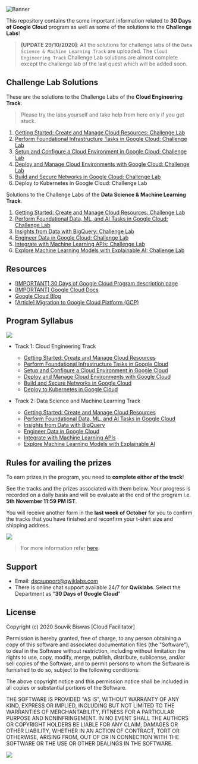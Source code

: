 ![Banner](https://github.com/DSC-IIIT-Kalyani/qwiklabs_challenges/raw/master/assets/banner.png)

This repository contains the some important information related to **30 Days of Google Cloud** program as well as some of the solutions to the **Challenge Labs**!

> **[UPDATE 29/10/2020]**: All the solutions for challenge labs of the `Data Science & Machine Learning Track` are uploaded. The `Cloud Engineering Track` Challenge Lab solutions are almost complete except the challenge lab of the last quest which will be added soon.

## Challenge Lab Solutions

These are the solutions to the Challenge Labs of the **Cloud Engineering Track**.

> Please try the labs yourself and take help from here only if you get stuck.

1. [Getting Started: Create and Manage Cloud Resources: Challenge Lab](https://github.com/DSC-IIIT-Kalyani/qwiklabs_challenges/blob/master/Getting%20Started:%20Create%20and%20Manage%20Cloud%20Resources:%20Challenge%20Lab.md)
2. [Perform Foundational Infrastructure Tasks in Google Cloud: Challenge Lab](https://github.com/DSC-IIIT-Kalyani/qwiklabs_challenges/blob/master/Perform%20Foundational%20Infrastructure%20Tasks%20in%20Google%20Cloud%20Challenge%20Lab.md)
3. [Setup and Configure a Cloud Environment in Google Cloud: Challenge Lab](https://github.com/DSC-IIIT-Kalyani/qwiklabs_challenges/blob/master/Set%20up%20and%20Configure%20a%20Cloud%20Environment%20in%20Google%20Cloud:%20Challenge%20Lab.md)
4. [Deploy and Manage Cloud Environments with Google Cloud: Challenge Lab](https://github.com/DSC-IIIT-Kalyani/qwiklabs_challenges/blob/master/Deploy%20and%20Manage%20Cloud%20Environments%20with%20Google%20Cloud:%20Challenge%20Lab.md)
5. [Build and Secure Networks in Google Cloud: Challenge Lab](https://github.com/DSC-IIIT-Kalyani/qwiklabs_challenges/blob/master/Build%20and%20Secure%20Networks%20in%20Google%20Cloud:%20Challenge%20Lab.md)
6. Deploy to Kubernetes in Google Cloud: Challenge Lab

Solutions to the Challenge Labs of the **Data Science & Machine Learning Track**.

1. [Getting Started: Create and Manage Cloud Resources: Challenge Lab](https://github.com/DSC-IIIT-Kalyani/qwiklabs_challenges/blob/master/Getting%20Started:%20Create%20and%20Manage%20Cloud%20Resources:%20Challenge%20Lab.md)
2. [Perform Foundational Data, ML, and AI Tasks in Google Cloud: Challenge Lab](https://github.com/DSC-IIIT-Kalyani/qwiklabs_challenges/blob/master/Perform%20Foundational%20Data%2C%20ML%2C%20and%20AI%20Tasks%20in%20Google%20Cloud:%20Challenge%20Lab.md)
3. [Insights from Data with BigQuery: Challenge Lab](https://github.com/DSC-IIIT-Kalyani/qwiklabs_challenges/blob/master/Insights%20from%20Data%20with%20BigQuery:%20Challenge%20Lab.md)
4. [Engineer Data in Google Cloud: Challenge Lab](https://github.com/DSC-IIIT-Kalyani/qwiklabs_challenges/blob/master/Engineer%20Data%20in%20Google%20Cloud:%20Challenge%20Lab.md)
5. [Integrate with Machine Learning APIs: Challenge Lab](https://github.com/DSC-IIIT-Kalyani/qwiklabs_challenges/blob/master/Integrate%20with%20Machine%20Learning%20APIs:%20Challenge%20Lab.md)
6. [Explore Machine Learning Models with Explainable AI: Challenge Lab](https://github.com/DSC-IIIT-Kalyani/qwiklabs_challenges/blob/master/Explore%20Machine%20Learning%20Models%20with%20Explainable%20AI:%20Challenge%20Lab.md)

## Resources

* [[IMPORTANT] 30 Days of Google Cloud Program description page](https://events.withgoogle.com/30daysofgooglecloud/)
* [[IMPORTANT] Google Cloud Docs](https://cloud.google.com/docs)
* [Google Cloud Blog](https://cloud.google.com/blog/)
* [[Article] Migration to Google Cloud Platform (GCP)](https://blog.hike.in/migration-to-google-cloud-platform-gcp-17c397e564b8)

## Program Syllabus

![](https://github.com/DSC-IIIT-Kalyani/qwiklabs_challenges/raw/master/assets/badges.png)

* Track 1: Cloud Engineering Track

  * [Getting Started: Create and Manage Cloud Resources](https://google.qwiklabs.com/quests/120) 
  * [Perform Foundational Infrastructure Tasks in Google Cloud](https://google.qwiklabs.com/quests/118)
  * [Setup and Configure a Cloud Environment in Google Cloud](https://google.qwiklabs.com/quests/119?utm_source=google&utm_medium=lp&utm_campaign=gcpskills)
  * [Deploy and Manage Cloud Environments with Google Cloud](https://google.qwiklabs.com/quests/121?utm_source=google&utm_medium=lp&utm_campaign=gcpskills)
  * [Build and Secure Networks in Google Cloud](https://google.qwiklabs.com/quests/128?utm_source=google&utm_medium=lp&utm_campaign=gcpskills)
  * [Deploy to Kubernetes in Google Cloud](https://google.qwiklabs.com/quests/116?utm_source=google&utm_medium=lp&utm_campaign=gcpskills)

* Track 2: Data Science and Machine Learning Track
  * [Getting Started: Create and Manage Cloud Resources](https://google.qwiklabs.com/quests/120) 
  * [Perform Foundational Data, ML, and AI Tasks in Google Cloud](https://google.qwiklabs.com/quests/117?utm_source=google&utm_medium=lp&utm_campaign=gcpskills)
  * [Insights from Data with BigQuery](https://google.qwiklabs.com/quests/123)
  * [Engineer Data in Google Cloud](https://google.qwiklabs.com/quests/132)
  * [Integrate with Machine Learning APIs](https://google.qwiklabs.com/quests/136?utm_source=google&utm_medium=lp&utm_campaign=gcpskills)
  * [Explore Machine Learning Models with Explainable AI](https://google.qwiklabs.com/quests/126?utm_source=google&utm_medium=lp&utm_campaign=gcpskills)

## Rules for availing the prizes

To earn prizes in the program, you need to **complete either of the track**!

See the tracks and the prizes associated with them below. Your progress is recorded on a daily basis and will be evaluate at the end of the program i.e. **5th November 11:59 PM IST**.

You will receive another form in the **last week of October** for you to confirm the tracks that you have finished and reconfirm your t-shirt size and shipping address.

![](https://github.com/DSC-IIIT-Kalyani/qwiklabs_challenges/raw/master/assets/prizes_table.png)

> For more information refer [here](https://events.withgoogle.com/30daysofgooglecloud/prize-rules/#content).

## Support

* Email: dscsupport@qwiklabs.com
* There is online chat support available 24/7 for **Qwiklabs**. Select the Department as "**30 Days of Google Cloud**"

## License

Copyright (c) 2020 Souvik Biswas [Cloud Facilitator]

Permission is hereby granted, free of charge, to any person obtaining a copy
of this software and associated documentation files (the "Software"), to deal
in the Software without restriction, including without limitation the rights
to use, copy, modify, merge, publish, distribute, sublicense, and/or sell
copies of the Software, and to permit persons to whom the Software is
furnished to do so, subject to the following conditions:

The above copyright notice and this permission notice shall be included in all
copies or substantial portions of the Software.

THE SOFTWARE IS PROVIDED "AS IS", WITHOUT WARRANTY OF ANY KIND, EXPRESS OR
IMPLIED, INCLUDING BUT NOT LIMITED TO THE WARRANTIES OF MERCHANTABILITY,
FITNESS FOR A PARTICULAR PURPOSE AND NONINFRINGEMENT. IN NO EVENT SHALL THE
AUTHORS OR COPYRIGHT HOLDERS BE LIABLE FOR ANY CLAIM, DAMAGES OR OTHER
LIABILITY, WHETHER IN AN ACTION OF CONTRACT, TORT OR OTHERWISE, ARISING FROM,
OUT OF OR IN CONNECTION WITH THE SOFTWARE OR THE USE OR OTHER DEALINGS IN THE
SOFTWARE.

![](https://github.com/DSC-IIIT-Kalyani/qwiklabs_challenges/raw/master/assets/dsc_logo.png)
